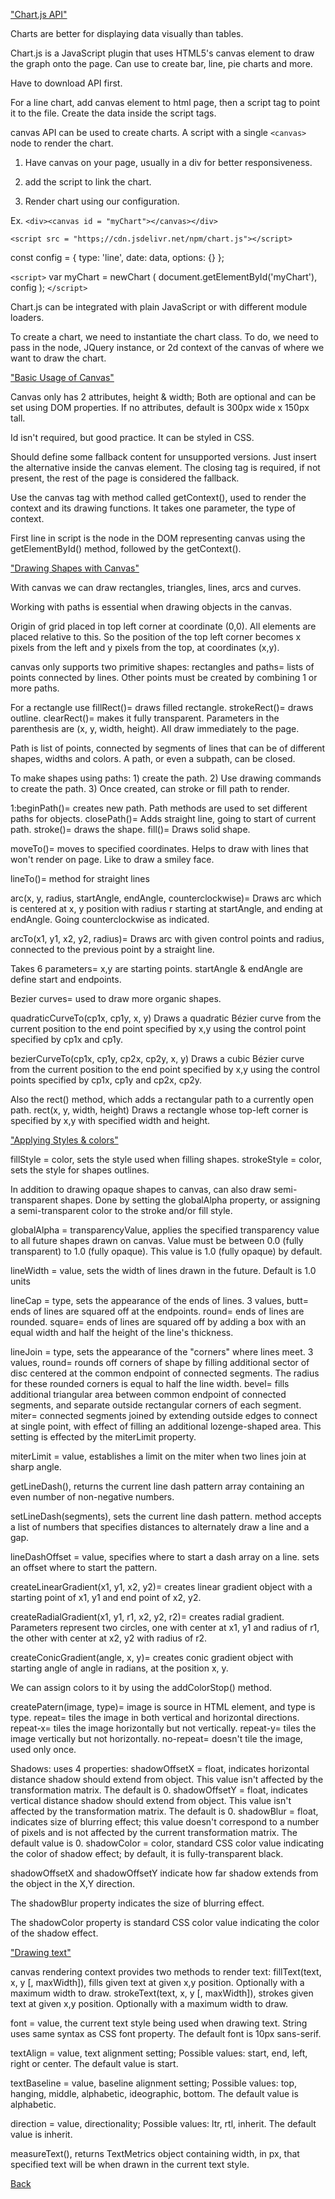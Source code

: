 <a href = "https://www.webdesignerdepot.com/2013/11/easily-create-stunning-animated-charts-with-chart-js/">"Chart.js API"</a>

Charts are better for displaying data visually than tables.

Chart.js is a JavaScript plugin that uses HTML5's canvas element to draw the graph onto the page. Can use to create bar, line, pie charts and more.

Have to download API first.

For a line chart, add canvas element to html page, then a script tag to point it to the file. Create the data inside the script tags.

canvas API can be used to create charts. A script with a single `<canvas>` node to render the chart.

1) Have canvas on your page, usually in a div for better responsiveness.

2) add the script to link the chart.

3) Render chart using our configuration. 

Ex. `<div><canvas id = "myChart"></canvas></div>`

`<script src = "https;//cdn.jsdelivr.net/npm/chart.js"></script>`

const config = {
  type: 'line', 
  date: data,
  options: {}
};

`<script>`
var myChart = newChart (
  document.getElementById('myChart'),
  config
);
`</script>`

Chart.js can be integrated with plain JavaScript or with different module loaders.

To create a chart, we need to instantiate the chart class. To do, we need to pass in the node, JQuery instance, or 2d context of the canvas of where we want to draw the chart.

<a href = "https://developer.mozilla.org/en-US/docs/Web/API/Canvas_API/Tutorial/Basic_usage">"Basic Usage of Canvas"</a>

Canvas only has 2 attributes, height & width; Both are optional and can be set using DOM properties. If no attributes, default is 300px wide x 150px tall.

Id isn't required, but good practice. It can be styled in CSS.

Should define some fallback content for unsupported versions. Just insert the alternative inside the canvas element. The closing tag is required, if not present, the rest of the page is considered the fallback.

Use the canvas tag with method called getContext(), used to render the context and its drawing functions. It takes one parameter, the type of context.

First line in script is the node in the DOM representing canvas using the getElementById() method, followed by the getContext().

<a href = "https://developer.mozilla.org/en-US/docs/Web/API/Canvas_API/Tutorial/Drawing_shapes">"Drawing Shapes with Canvas"</a> 

With canvas we can draw rectangles, triangles, lines, arcs and curves. 

Working with paths is essential when drawing objects in the canvas.

Origin of grid placed in top left corner at coordinate (0,0). All elements are placed relative to this. So the position of the top left corner becomes x pixels from the left and y pixels from the top, at coordinates (x,y).

canvas only supports two primitive shapes: rectangles and paths= lists of points connected by lines. Other points must be created by combining 1 or more paths.

For a rectangle use fillRect()= draws filled rectangle. strokeRect()= draws outline. clearRect()= makes it fully transparent. Parameters in the parenthesis are (x, y, width, height). All draw immediately to the page.

Path is list of points, connected by segments of lines that can be of different shapes, widths and colors. A path, or even a subpath, can be closed.

To make shapes using paths: 1) create the path. 2) Use drawing commands to create the path. 3) Once created, can stroke or fill path to render.

1:beginPath()= creates new path. Path methods are used to set different paths for objects. closePath()= Adds straight line, going to start of current path. stroke()= draws the shape. fill()= Draws solid shape.

moveTo()= moves to specified coordinates. Helps to draw with lines that won't render on page. Like to draw a smiley face.

lineTo()= method for straight lines

arc(x, y, radius, startAngle, endAngle, counterclockwise)= Draws arc which is centered at x, y position with radius r starting at startAngle, and ending at endAngle. Going counterclockwise as indicated.

arcTo(x1, y1, x2, y2, radius)= Draws arc with given control points and radius, connected to the previous point by a straight line.

Takes 6 parameters= x,y are starting points. startAngle & endAngle are define start and endpoints.

Bezier curves= used to draw more organic shapes.

quadraticCurveTo(cp1x, cp1y, x, y) Draws a quadratic Bézier curve from the current position to the end point specified by x,y using the control point specified by cp1x and cp1y.

bezierCurveTo(cp1x, cp1y, cp2x, cp2y, x, y) Draws a cubic Bézier curve from the current position to the end point specified by x,y using the control points specified by cp1x, cp1y and cp2x, cp2y.

Also the rect() method, which adds a rectangular path to a currently open path. rect(x, y, width, height) Draws a rectangle whose top-left corner is specified by x,y with specified width and height.

<a href = "https://developer.mozilla.org/en-US/docs/Web/API/Canvas_API/Tutorial/Applying_styles_and_colors">"Applying Styles & colors"</a>

fillStyle = color, sets the style used when filling shapes. strokeStyle = color, sets the style for shapes outlines.

In addition to drawing opaque shapes to canvas, can also draw semi-transparent shapes. Done by setting the globalAlpha property, or assigning a semi-transparent color to the stroke and/or fill style.

globalAlpha = transparencyValue, applies the specified transparency value to all future shapes drawn on canvas. Value must be between 0.0 (fully transparent) to 1.0 (fully opaque). This value is 1.0 (fully opaque) by default.

lineWidth = value, sets the width of lines drawn in the future. Default is 1.0 units

lineCap = type, sets the appearance of the ends of lines. 3 values, butt= ends of lines are squared off at the endpoints. round= ends of lines are rounded. square= ends of lines are squared off by adding a box with an equal width and half the height of the line's thickness.

lineJoin = type, sets the appearance of the "corners" where lines meet. 3 values, round= rounds off corners of shape by filling additional sector of disc centered at the common endpoint of connected segments. The radius for these rounded corners is equal to half the line width. bevel= fills additional triangular area between common endpoint of connected segments, and separate outside rectangular corners of each segment. miter= connected segments joined by extending outside edges to connect at single point, with effect of filling an additional lozenge-shaped area. This setting is effected by the miterLimit property.

miterLimit = value, establishes a limit on the miter when two lines join at sharp angle.

getLineDash(), returns the current line dash pattern array containing an even number of non-negative numbers.

setLineDash(segments), sets the current line dash pattern. method accepts a list of numbers that specifies distances to alternately draw a line and a gap.

lineDashOffset = value, specifies where to start a dash array on a line. sets an offset where to start the pattern.

createLinearGradient(x1, y1, x2, y2)= creates linear gradient object with a starting point of x1, y1 and end point of x2, y2.

createRadialGradient(x1, y1, r1, x2, y2, r2)= creates radial gradient. Parameters represent two circles, one with center at x1, y1 and radius of r1, the other with center at x2, y2 with radius of r2.

createConicGradient(angle, x, y)= creates conic gradient object with starting angle of angle in radians, at the position x, y.

We can assign colors to it by using the addColorStop() method.

createPatern(image, type)= image is source in HTML element, and type is type. repeat= tiles the image in both vertical and horizontal directions. repeat-x= tiles the image horizontally but not vertically. repeat-y= tiles the image vertically but not horizontally. no-repeat= doesn't tile the image, used only once.

Shadows: uses 4 properties: shadowOffsetX = float, indicates horizontal distance shadow should extend from object. This value isn't affected by the transformation matrix. The default is 0. shadowOffsetY = float, indicates vertical distance shadow should extend from object. This value isn't affected by the transformation matrix. The default is 0. shadowBlur = float, indicates size of blurring effect; this value doesn't correspond to a number of pixels and is not affected by the current transformation matrix. The default value is 0. shadowColor = color, standard CSS color value indicating the color of shadow effect; by default, it is fully-transparent black.

shadowOffsetX and shadowOffsetY indicate how far shadow extends from the object in the X,Y direction.

The shadowBlur property indicates the size of blurring effect.

The shadowColor property is standard CSS color value indicating the color of the shadow effect.

<a href = "https://developer.mozilla.org/en-US/docs/Web/API/Canvas_API/Tutorial/Drawing_text">"Drawing text"</a>

canvas rendering context provides two methods to render text: fillText(text, x, y [, maxWidth]), fills given text at given x,y position. Optionally with a maximum width to draw. strokeText(text, x, y [, maxWidth]), strokes given text at given x,y position. Optionally with a maximum width to draw.

font = value, the current text style being used when drawing text. String uses same syntax as CSS font property. The default font is 10px sans-serif.

textAlign = value, text alignment setting; Possible values: start, end, left, right or center. The default value is start.

textBaseline = value, baseline alignment setting; Possible values: top, hanging, middle, alphabetic, ideographic, bottom. The default value is alphabetic.

direction = value, directionality; Possible values: ltr, rtl, inherit. The default value is inherit.

measureText(), returns TextMetrics object containing width, in px, that specified text will be when drawn in the current text style.




<a href="https://github.com/scottie-l/Reading-notes-201">Back</a>